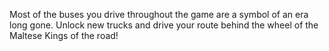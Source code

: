 Most of the buses you drive throughout the game are a symbol of an era long gone. Unlock new trucks and drive your route behind the wheel of the Maltese Kings of the road!